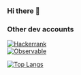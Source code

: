 ### Hi there 👋

### Other dev accounts
[![Hackerrank](https://i.ibb.co/vBH96cV/hackerrank.png)](https://www.hackerrank.com/sndegwa_n)
<br/>
[![Observable](https://i.ibb.co/N9ff84y/observablehq.png)](https://observablehq.com/@stevndegwa)

<!-- 
[![StevNdegwa GitHub stats](https://github-readme-stats.vercel.app/api?username=stevndegwa)](https://github.com/anuraghazra/github-readme-stats)
<br/> 
-->
[![Top Langs](https://github-readme-stats.vercel.app/api/top-langs/?username=stevndegwa&layout=compact)](https://github.com/anuraghazra/github-readme-stats)
<br/>

<!--
**StevNdegwa/StevNdegwa** is a ✨ _special_ ✨ repository because its `README.md` (this file) appears on your GitHub profile.

Here are some ideas to get you started:

- 🔭 I’m currently working on ...
- 🌱 I’m currently learning ...
- 👯 I’m looking to collaborate on ...
- 🤔 I’m looking for help with ...
- 💬 Ask me about ...
- 📫 How to reach me: ...
- 😄 Pronouns: ...
- ⚡ Fun fact: ...
-->
